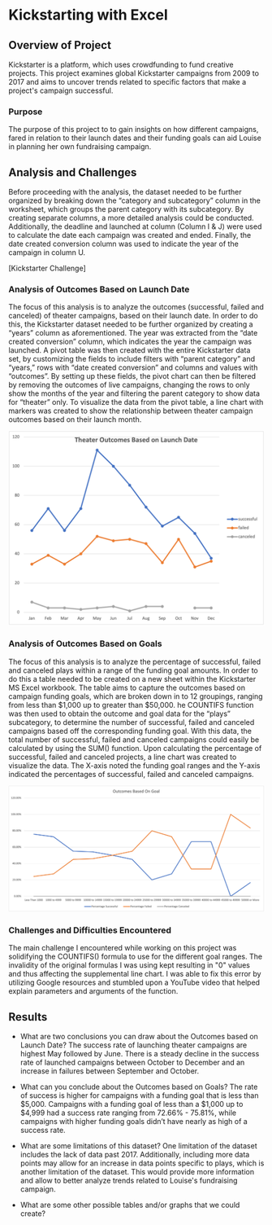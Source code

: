 # Kickstarting with Excel

## Overview of Project
Kickstarter is a platform, which uses crowdfunding to fund creative projects. This project examines global Kickstarter campaigns from 2009 to 2017 and aims to uncover trends related to specific factors that make a project's campaign successful.

### Purpose
The purpose of this project to to gain insights on how different campaigns, fared in relation to their launch dates and their funding goals can aid Louise in planning her own fundraising campaign. 

## Analysis and Challenges
Before proceeding with the analysis, the dataset needed to be further organized by breaking down the “category and subcategory” column in the worksheet, which groups the parent category with its subcategory. By creating separate columns, a more detailed analysis could be conducted. Additionally, the deadline and launched at column (Column I & J) were used to calculate the date each campaign was created and ended. Finally, the date created conversion column was used to indicate the year of the campaign in column U.

[Kickstarter Challenge]

### Analysis of Outcomes Based on Launch Date
The focus of this analysis is to analyze the outcomes (successful, failed and canceled) of theater campaigns, based on their launch date. In order to do this, the Kickstarter dataset needed to be further organized by creating a “years” column as aforementioned. The year was extracted from the “date created conversion” column, which indicates the year the campaign was launched. A pivot table was then created with the entire Kickstarter data set, by customizing the fields to include filters with “parent category” and “years,” rows with “date created conversion” and columns and values with “outcomes”. By setting up these fields, the pivot chart can then be filtered by removing the outcomes of live campaigns, changing the rows to only show the months of the year and filtering the parent category to show data for “theater” only. To visualize the data from the pivot table, a line chart with markers was created to show the relationship between theater campaign outcomes based on their launch month.

![Resources/Theater_Outcomes_vs_Launch](/Resources/Theater_Outcomes_vs_Launch.png)

### Analysis of Outcomes Based on Goals
The focus of this analysis is to analyze the percentage of successful, failed and canceled plays within a range of the funding goal amounts. In order to do this a table needed to be created on a new sheet within the Kickstarter MS Excel workbook. The table aims to capture the outcomes based on campaign funding goals, which are broken down in to 12 groupings, ranging from less than $1,000 up to greater than $50,000. he COUNTIFS function was then used to obtain the outcome and goal data for the “plays” subcategory, to determine the number of successful, failed and canceled campaigns based off the corresponding funding goal. With this data, the total number of successful, failed and canceled campaigns could easily be calculated by using the SUM() function. Upon calculating the percentage of successful, failed and canceled projects, a line chart was created to visualize the data. The X-axis noted the funding goal ranges and the Y-axis indicated the percentages of successful, failed and canceled campaigns.

![Resources/Outcomes_vs_Goals](/Resources/Outcomes_vs_Goals.png)

### Challenges and Difficulties Encountered
The main challenge I encountered while working on this project was solidifying the COUNTIFS() formula to use for the different goal ranges. The invalidity of the original formulas I was using kept resulting in "0" values and thus affecting the supplemental line chart. I was able to fix this error by utilizing Google resources and stumbled upon a YouTube video that helped explain parameters and arguments of the function. 

## Results

- What are two conclusions you can draw about the Outcomes based on Launch Date? The success rate of launching theater campaigns are highest May followed by June. There is a steady decline in the success rate of launched campaigns between October to December and an increase in failures between September and October.

- What can you conclude about the Outcomes based on Goals? The rate of success is higher for campaigns with a funding goal that is less than $5,000. Campaigns with a funding goal of less than a $1,000 up to $4,999 had a success rate ranging from 72.66% - 75.81%, while campaigns with higher funding goals didn’t have nearly as high of a success rate.

- What are some limitations of this dataset? One limitation of the dataset includes the lack of data past 2017. Additionally, including more data points may allow for an increase in data points specific to plays, which is another limitation of the dataset. This would provide more information and allow to better analyze trends related to Louise's fundraising campaign. 

- What are some other possible tables and/or graphs that we could create? 

